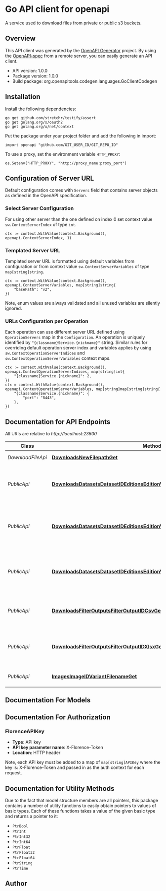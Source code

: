 # Go API client for openapi

A service used to download files from private or public s3 buckets.

## Overview
This API client was generated by the [OpenAPI Generator](https://openapi-generator.tech) project.  By using the [OpenAPI-spec](https://www.openapis.org/) from a remote server, you can easily generate an API client.

- API version: 1.0.0
- Package version: 1.0.0
- Build package: org.openapitools.codegen.languages.GoClientCodegen

## Installation

Install the following dependencies:

```shell
go get github.com/stretchr/testify/assert
go get golang.org/x/oauth2
go get golang.org/x/net/context
```

Put the package under your project folder and add the following in import:

```golang
import openapi "github.com/GIT_USER_ID/GIT_REPO_ID"
```

To use a proxy, set the environment variable `HTTP_PROXY`:

```golang
os.Setenv("HTTP_PROXY", "http://proxy_name:proxy_port")
```

## Configuration of Server URL

Default configuration comes with `Servers` field that contains server objects as defined in the OpenAPI specification.

### Select Server Configuration

For using other server than the one defined on index 0 set context value `sw.ContextServerIndex` of type `int`.

```golang
ctx := context.WithValue(context.Background(), openapi.ContextServerIndex, 1)
```

### Templated Server URL

Templated server URL is formatted using default variables from configuration or from context value `sw.ContextServerVariables` of type `map[string]string`.

```golang
ctx := context.WithValue(context.Background(), openapi.ContextServerVariables, map[string]string{
	"basePath": "v2",
})
```

Note, enum values are always validated and all unused variables are silently ignored.

### URLs Configuration per Operation

Each operation can use different server URL defined using `OperationServers` map in the `Configuration`.
An operation is uniquely identified by `"{classname}Service.{nickname}"` string.
Similar rules for overriding default operation server index and variables applies by using `sw.ContextOperationServerIndices` and `sw.ContextOperationServerVariables` context maps.

```
ctx := context.WithValue(context.Background(), openapi.ContextOperationServerIndices, map[string]int{
	"{classname}Service.{nickname}": 2,
})
ctx = context.WithValue(context.Background(), openapi.ContextOperationServerVariables, map[string]map[string]string{
	"{classname}Service.{nickname}": {
		"port": "8443",
	},
})
```

## Documentation for API Endpoints

All URIs are relative to *http://localhost:23600*

Class | Method | HTTP request | Description
------------ | ------------- | ------------- | -------------
*DownloadFileApi* | [**DownloadsNewFilepathGet**](docs/DownloadFileApi.md#downloadsnewfilepathget) | **Get** /downloads-new/{filepath} | Download a file
*PublicApi* | [**DownloadsDatasetsDatasetIDEditionsEditionVersionsVersionCsvGet**](docs/PublicApi.md#downloadsdatasetsdatasetideditionseditionversionsversioncsvget) | **Get** /downloads/datasets/{datasetID}/editions/{edition}/versions/{version}.csv | Download the full csv for a given datasetID, edition and version
*PublicApi* | [**DownloadsDatasetsDatasetIDEditionsEditionVersionsVersionCsvMetadataJsonGet**](docs/PublicApi.md#downloadsdatasetsdatasetideditionseditionversionsversioncsvmetadatajsonget) | **Get** /downloads/datasets/{datasetID}/editions/{edition}/versions/{version}.csv-metadata.json | Download the csv metadata for a given datasetID, edition and version
*PublicApi* | [**DownloadsDatasetsDatasetIDEditionsEditionVersionsVersionXlsxGet**](docs/PublicApi.md#downloadsdatasetsdatasetideditionseditionversionsversionxlsxget) | **Get** /downloads/datasets/{datasetID}/editions/{edition}/versions/{version}.xlsx | Download the full excel file for a given datasetID, edition and version
*PublicApi* | [**DownloadsFilterOutputsFilterOutputIDCsvGet**](docs/PublicApi.md#downloadsfilteroutputsfilteroutputidcsvget) | **Get** /downloads/filter-outputs/{filterOutputID}.csv | Download a filtered csv file for a given filter output id
*PublicApi* | [**DownloadsFilterOutputsFilterOutputIDXlsxGet**](docs/PublicApi.md#downloadsfilteroutputsfilteroutputidxlsxget) | **Get** /downloads/filter-outputs/{filterOutputID}.xlsx | Download a filtered excel file for a given filter output id
*PublicApi* | [**ImagesImageIDVariantFilenameGet**](docs/PublicApi.md#imagesimageidvariantfilenameget) | **Get** /images/{imageID}/{variant}/{filename} | Download an image variant


## Documentation For Models



## Documentation For Authorization



### FlorenceAPIKey

- **Type**: API key
- **API key parameter name**: X-Florence-Token
- **Location**: HTTP header

Note, each API key must be added to a map of `map[string]APIKey` where the key is: X-Florence-Token and passed in as the auth context for each request.


## Documentation for Utility Methods

Due to the fact that model structure members are all pointers, this package contains
a number of utility functions to easily obtain pointers to values of basic types.
Each of these functions takes a value of the given basic type and returns a pointer to it:

* `PtrBool`
* `PtrInt`
* `PtrInt32`
* `PtrInt64`
* `PtrFloat`
* `PtrFloat32`
* `PtrFloat64`
* `PtrString`
* `PtrTime`

## Author



